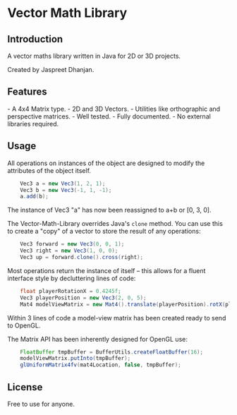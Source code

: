 # Vector Math Library

<h2>Introduction</h2>
A vector maths library written in Java for 2D or 3D projects.

Created by Jaspreet Dhanjan.

<h2>Features</h2>
- A 4x4 Matrix type.
- 2D and 3D Vectors.
- Utilities like orthographic and perspective matrices.
- Well tested.
- Fully documented.
- No external libraries required.

<h2>Usage</h2>
All operations on instances of the object are designed to modify the attributes of the object itself. 

```java
	Vec3 a = new Vec3(1, 2, 1);
	Vec3 b = new Vec3(-1, 1, -1);
	a.add(b);
```

The instance of Vec3 "a" has now been reassigned to a+b or [0, 3, 0].

The Vector-Math-Library overrides Java's `clone` method. You can use this to create a "copy" of a vector to store the result of any operations:

```java
	Vec3 forward = new Vec3(0, 0, 1);
	Vec3 right = new Vec3(1, 0, 0);
	Vec3 up = forward.clone().cross(right);
```

Most operations return the instance of itself – this allows for a fluent interface style by decluttering lines of code:

```java
	float playerRotationX = 0.4245f;
	Vec3 playerPosition = new Vec3(2, 0, 5);
	Mat4 modelViewMatrix = new Mat4().translate(playerPosition).rotX(playerRotationX);
```

Within 3 lines of code a model-view matrix has been created ready to send to OpenGL.

The Matrix API has been inherently designed for OpenGL use:

```java
	FloatBuffer tmpBuffer = BufferUtils.createFloatBuffer(16);
	modelViewMatrix.putInto(tmpBuffer);
	glUniformMatrix4fv(mat4Location, false, tmpBuffer);
```

<h2>License</h2>
Free to use for anyone.
